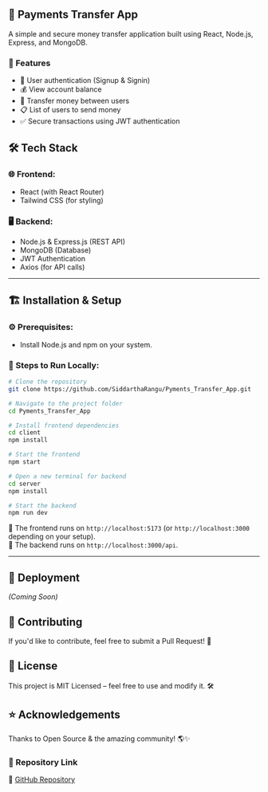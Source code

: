 ## 🚀 Payments Transfer App

A simple and secure money transfer application built using React, Node.js, Express, and MongoDB.

### 📌 Features
- 🔐 User authentication (Signup & Signin)
- 💰 View account balance
- 🔄 Transfer money between users
- 📋 List of users to send money
- ✅ Secure transactions using JWT authentication


## 🛠️ Tech Stack

### 🌐 Frontend:
- React (with React Router)
- Tailwind CSS (for styling)

### 🖥️ Backend:
- Node.js & Express.js (REST API)
- MongoDB (Database)
- JWT Authentication
- Axios (for API calls)

---

## 🏗️ Installation & Setup

### ⚙️ Prerequisites:
- Install Node.js and npm on your system.

### 🔧 Steps to Run Locally:
```sh
# Clone the repository
git clone https://github.com/SiddarthaRangu/Pyments_Transfer_App.git

# Navigate to the project folder
cd Pyments_Transfer_App

# Install frontend dependencies
cd client
npm install

# Start the frontend
npm start
```

```sh
# Open a new terminal for backend
cd server
npm install

# Start the backend
npm run dev
```
🚀 The frontend runs on `http://localhost:5173` (or `http://localhost:3000` depending on your setup).  
🔗 The backend runs on `http://localhost:3000/api`.

---

## 🚀 Deployment  
*(Coming Soon)*  

## 🤝 Contributing
If you'd like to contribute, feel free to submit a Pull Request! 🎉



## 📜 License
This project is MIT Licensed – feel free to use and modify it. 🛠️



## ⭐ Acknowledgements
Thanks to Open Source & the amazing community! 🌎✨  



### 📌 Repository Link  
🔗 [GitHub Repository](https://github.com/SiddarthaRangu/Pyments_Transfer_App)



